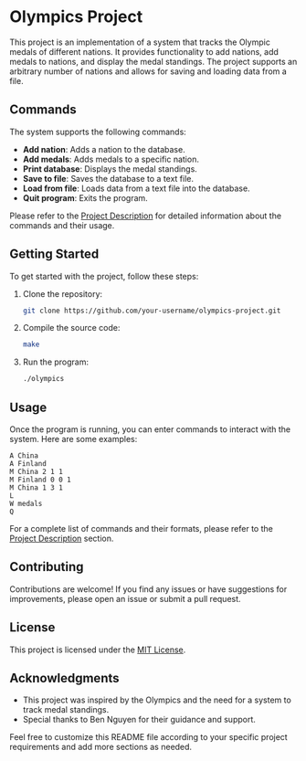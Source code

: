 # Olympics Project

This project is an implementation of a system that tracks the Olympic medals of different nations. It provides functionality to add nations, add medals to nations, and display the medal standings. The project supports an arbitrary number of nations and allows for saving and loading data from a file.

## Commands

The system supports the following commands:

- **Add nation**: Adds a nation to the database.
- **Add medals**: Adds medals to a specific nation.
- **Print database**: Displays the medal standings.
- **Save to file**: Saves the database to a text file.
- **Load from file**: Loads data from a text file into the database.
- **Quit program**: Exits the program.

Please refer to the [Project Description](#olympics-project) for detailed information about the commands and their usage.

## Getting Started

To get started with the project, follow these steps:

1. Clone the repository:

   ```bash
   git clone https://github.com/your-username/olympics-project.git
   ```

2. Compile the source code:

   ```bash
   make
   ```

3. Run the program:

   ```bash
   ./olympics
   ```

## Usage

Once the program is running, you can enter commands to interact with the system. Here are some examples:

```plaintext
A China
A Finland
M China 2 1 1
M Finland 0 0 1
M China 1 3 1
L
W medals
Q
```

For a complete list of commands and their formats, please refer to the [Project Description](#olympics-project) section.

## Contributing

Contributions are welcome! If you find any issues or have suggestions for improvements, please open an issue or submit a pull request.

## License

This project is licensed under the [MIT License](LICENSE).

## Acknowledgments

- This project was inspired by the Olympics and the need for a system to track medal standings.
- Special thanks to Ben Nguyen for their guidance and support.

Feel free to customize this README file according to your specific project requirements and add more sections as needed.

